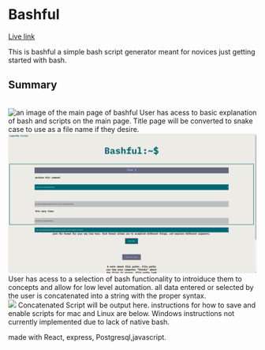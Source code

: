 <h1>Bashful</h1>

<a href="https://bashful.now.sh/" target= "_blank">Live link</a>

This is bashful a simple bash script generator meant for novices just getting started with bash.

<h2>Summary</h2>
<br/>
<image src="./public/bashful_screenshots/bashful_main_page.png" alt = "an image of the main page of bashful">
User has acess to basic explanation of bash and scripts on the main page. Title page will be converted to snake case to use as a file name if they desire.
<br/>
<img src="./public/bashful_screenshots/bashful_input_page.png" alt = "an image of the input page">
User has acess to a selection of bash functionality to introiduce them to concepts and allow for low level automation. all data entered or selected by the user is concatenated into a string with the proper syntax.
<br/>
<image src="./public/bashful_screenshots/bashful_output_page.png"> Concatenated Script will be output here. instructions for how to save and enable scripts for mac and Linux are below. Windows instructions not currently implemented due to lack of native bash.
<br/>

made with React, express, Postgresql,javascript.
